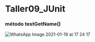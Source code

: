 # Taller09_JUnit
### método testGetName()
![WhatsApp Image 2021-01-19 at 17 24 17](https://user-images.githubusercontent.com/69025663/105112500-2ad08b00-5a91-11eb-82f1-34f7a0e9970a.jpeg)

